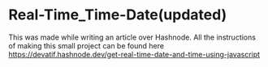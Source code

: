 # Real-Time_Time-Date(updated)
This was made while writing an article over Hashnode. All the instructions of making this small project can be found here https://devatif.hashnode.dev/get-real-time-date-and-time-using-javascript
